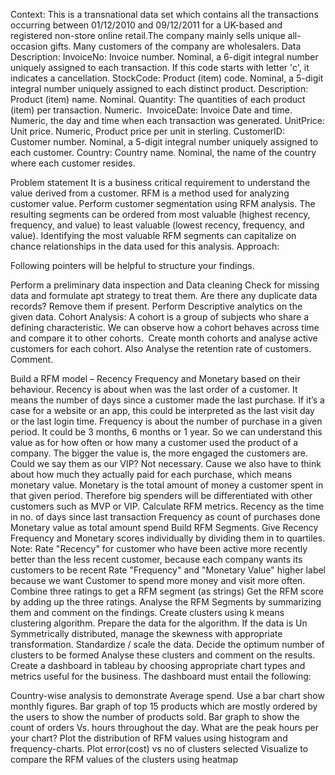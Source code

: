 Context: 
This is a transnational data set which contains all the transactions occurring between 01/12/2010 and 09/12/2011 for a UK-based and registered non-store online retail.The company mainly sells unique all-occasion gifts. Many customers of the company are wholesalers.
Data Description:
InvoiceNo: Invoice number. Nominal, a 6-digit integral number uniquely assigned to each transaction. If this code starts with letter 'c', it indicates a cancellation. 
StockCode: Product (item) code. Nominal, a 5-digit integral number uniquely assigned to each distinct product. 
Description: Product (item) name. Nominal. 
Quantity: The quantities of each product (item) per transaction. Numeric. 
InvoiceDate: Invoice Date and time. Numeric, the day and time when each transaction was generated. 
UnitPrice: Unit price. Numeric, Product price per unit in sterling. 
CustomerID: Customer number. Nominal, a 5-digit integral number uniquely assigned to each customer. 
Country: Country name. Nominal, the name of the country where each customer resides.

Problem statement
It is a business critical requirement to understand the value derived from a customer. RFM is a method used for analyzing customer value.
Perform customer segmentation using RFM analysis. The resulting segments can be ordered from most valuable (highest recency, frequency, and value) to least valuable (lowest recency, frequency, and value). Identifying the most valuable RFM segments can capitalize on chance relationships in the data used for this analysis.
Approach:

Following pointers will be helpful to structure your findings.   


Perform a preliminary data inspection and Data cleaning
Check for missing data and formulate apt strategy to treat them.
Are there any duplicate data records? Remove them if present.
Perform Descriptive analytics on the given data.
Cohort Analysis: A cohort is a group of subjects who share a defining characteristic. We can observe how a cohort behaves across time and compare it to other cohorts. 
Create month cohorts and analyse active  customers for each cohort.
Also Analyse the retention rate of customers. Comment.

Build a RFM model – Recency Frequency and Monetary based on their behaviour.
Recency is about when was the last order of a customer. It means the number of days since a customer made the last purchase. If it’s a case for a website or an app, this could be interpreted as the last visit day or the last login time.
Frequency is about the number of purchase in a given period. It could be 3 months, 6 months or 1 year. So we can understand this value as for how often or how many a customer used the product of a company. The bigger the value is, the more engaged the customers are. Could we say them as our VIP? Not necessary. Cause we also have to think about how much they actually paid for each purchase, which means monetary value.
Monetary is the total amount of money a customer spent in that given period. Therefore big spenders will be differentiated with other customers such as MVP or VIP.
Calculate RFM metrics.
Recency as the time in no. of days since last transaction
Frequency as  count of purchases done 
Monetary value  as total amount spend 
Build RFM Segments.
Give Recency Frequency and Monetary scores individually by dividing them in to quartiles.
Note: Rate "Recency" for customer who have been active more recently better than the less recent customer, because each company wants its customers to be recent 
Rate "Frequency" and "Monetary Value" higher label because we want Customer to spend more money and visit more often.
Combine three ratings to get a RFM segment (as strings)
Get the RFM score by adding up the three ratings.
Analyse the RFM Segments by summarizing them and comment on the findings.
Create clusters using k means clustering algorithm.
Prepare the data for the algorithm.
If the data is Un Symmetrically distributed, manage the skewness with appropriate transformation.
Standardize / scale the data.
Decide the optimum number of clusters to be formed
Analyse these clusters and comment on the results.
Create a dashboard in tableau by choosing appropriate chart types and metrics useful for the business. The dashboard must entail the following: 

Country-wise analysis to demonstrate Average spend. Use a bar chart show monthly figures.
Bar graph of top 15 products which are mostly ordered by the users to show the number of products sold.
Bar graph to show the count of orders Vs. hours throughout the day. What are the peak hours per your chart?
Plot the distribution of RFM values using histogram and frequency-charts.
Plot error(cost) vs no of clusters selected
 Visualize to compare the RFM values of the clusters using heatmap
